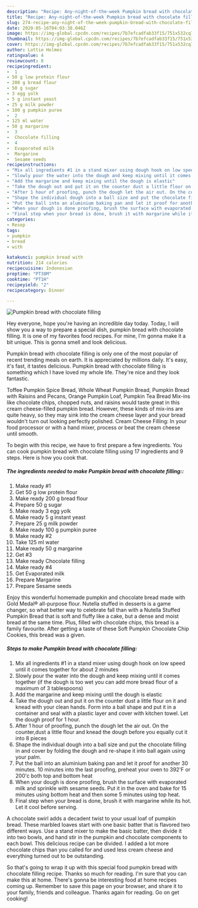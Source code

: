 ```yaml
---
description: "Recipe: Any-night-of-the-week Pumpkin bread with chocolate filling"
title: "Recipe: Any-night-of-the-week Pumpkin bread with chocolate filling"
slug: 274-recipe-any-night-of-the-week-pumpkin-bread-with-chocolate-filling
date: 2020-05-16T04:03:38.046Z
image: https://img-global.cpcdn.com/recipes/7b7efcadfab33f15/751x532cq70/pumpkin-bread-with-chocolate-filling-recipe-main-photo.jpg
thumbnail: https://img-global.cpcdn.com/recipes/7b7efcadfab33f15/751x532cq70/pumpkin-bread-with-chocolate-filling-recipe-main-photo.jpg
cover: https://img-global.cpcdn.com/recipes/7b7efcadfab33f15/751x532cq70/pumpkin-bread-with-chocolate-filling-recipe-main-photo.jpg
author: Lottie Holmes
ratingvalue: 4
reviewcount: 8
recipeingredient:
-  1
- 50 g low protein flour
- 200 g bread flour
- 50 g sugar
- 3 egg yolk
- 5 g instant yeast
- 25 g milk powder
- 100 g pumpkin puree
-  2
- 125 ml water
- 50 g margarine
-  3
-  Chocolate filling
-  4
-  Evaporated milk
-  Margarine
-  Sesame seeds
recipeinstructions:
- "Mix all ingredients #1 in a stand mixer using dough hook on low speed until it comes together for about 2 minutes"
- "Slowly pour the water into the dough and keep mixing until it comes together (if the dough is too wet you can add more bread flour of a maximum of 3 tablespoons)"
- "Add the margarine and keep mixing until the dough is elastic"
- "Take the dough out and put it on the counter dust a little flour on it and knead with your clean hands. Form into a ball shape and put it in a container and seal with a plastic layer and cover with kitchen towel. Let the dough proof for 1 hour."
- "After 1 hour of proofing, punch the dough let the air out. On the counter,dust a little flour and knead the dough before you equally cut it into 8 pieces"
- "Shape the individual dough into a ball size and put the chocolate filling in and cover by folding the dough and re-shape it into ball again using your palm."
- "Put the ball into an aluminium baking pan and let it proof for another 30 minutes. 10 minutes into the last proofing, preheat your oven to 392&#39;F or 200&#39;c both top and bottom heat"
- "When your dough is done proofing, brush the surface with evaporated milk and sprinkle with sesame seeds. Put it in the oven and bake for 15 minutes using bottom heat and then some 5 minutes using top heat."
- "Final step when your bread is done, brush it with margarine while its hot. Let it cool before serving."
categories:
- Resep
tags:
- pumpkin
- bread
- with

katakunci: pumpkin bread with
nutrition: 214 calories
recipecuisine: Indonesian
preptime: "PT38M"
cooktime: "PT1H"
recipeyield: "2"
recipecategory: Dinner

---
```



![Pumpkin bread with chocolate filling](https://img-global.cpcdn.com/recipes/7b7efcadfab33f15/751x532cq70/pumpkin-bread-with-chocolate-filling-recipe-main-photo.jpg)

Hey everyone, hope you're having an incredible day today. Today, I will show you a way to prepare a special dish, pumpkin bread with chocolate filling. It is one of my favorites food recipes. For mine, I'm gonna make it a bit unique. This is gonna smell and look delicious.

Pumpkin bread with chocolate filling is only one of the most popular of recent trending meals on earth. It is appreciated by millions daily. It's easy, it's fast, it tastes delicious. Pumpkin bread with chocolate filling is something which I have loved my whole life. They're nice and they look fantastic.

Toffee Pumpkin Spice Bread, Whole Wheat Pumpkin Bread, Pumpkin Bread with Raisins and Pecans, Orange Pumpkin Loaf, Pumpkin Tea Bread Mix-ins like chocolate chips, chopped nuts, and raisins would taste great in this cream cheese-filled pumpkin bread. However, these kinds of mix-ins are quite heavy, so they may sink into the cream cheese layer and your bread wouldn&#39;t turn out looking perfectly polished. Cream Cheese Filling: In your food processor or with a hand mixer, process or beat the cream cheese until smooth.


To begin with this recipe, we have to first prepare a few ingredients. You can cook pumpkin bread with chocolate filling using 17 ingredients and 9 steps. Here is how you cook that.

##### The ingredients needed to make Pumpkin bread with chocolate filling::

1. Make ready  #1
1. Get 50 g low protein flour
1. Make ready 200 g bread flour
1. Prepare 50 g sugar
1. Make ready 3 egg yolk
1. Make ready 5 g instant yeast
1. Prepare 25 g milk powder
1. Make ready 100 g pumpkin puree
1. Make ready  #2
1. Take 125 ml water
1. Make ready 50 g margarine
1. Get  #3
1. Make ready  Chocolate filling
1. Make ready  #4
1. Get  Evaporated milk
1. Prepare  Margarine
1. Prepare  Sesame seeds


Enjoy this wonderful homemade pumpkin and chocolate bread made with Gold Medal® all-purpose flour. Nutella stuffed in desserts is a game changer, so what better way to celebrate fall than with a Nutella Stuffed Pumpkin Bread that is soft and fluffy like a cake, but a dense and moist bread at the same time. Plus, filled with chocolate chips, this bread is a family favourite. After getting a taste of these Soft Pumpkin Chocolate Chip Cookies, this bread was a given. 

##### Steps to make Pumpkin bread with chocolate filling:

1. Mix all ingredients #1 in a stand mixer using dough hook on low speed until it comes together for about 2 minutes
1. Slowly pour the water into the dough and keep mixing until it comes together (if the dough is too wet you can add more bread flour of a maximum of 3 tablespoons)
1. Add the margarine and keep mixing until the dough is elastic
1. Take the dough out and put it on the counter dust a little flour on it and knead with your clean hands. Form into a ball shape and put it in a container and seal with a plastic layer and cover with kitchen towel. Let the dough proof for 1 hour.
1. After 1 hour of proofing, punch the dough let the air out. On the counter,dust a little flour and knead the dough before you equally cut it into 8 pieces
1. Shape the individual dough into a ball size and put the chocolate filling in and cover by folding the dough and re-shape it into ball again using your palm.
1. Put the ball into an aluminium baking pan and let it proof for another 30 minutes. 10 minutes into the last proofing, preheat your oven to 392&#39;F or 200&#39;c both top and bottom heat
1. When your dough is done proofing, brush the surface with evaporated milk and sprinkle with sesame seeds. Put it in the oven and bake for 15 minutes using bottom heat and then some 5 minutes using top heat.
1. Final step when your bread is done, brush it with margarine while its hot. Let it cool before serving.


A chocolate swirl adds a decadent twist to your usual loaf of pumpkin bread. These marbled loaves start with one basic batter that is flavored two different ways. Use a stand mixer to make the basic batter, then divide it into two bowls, and hand stir in the pumpkin and chocolate components to each bowl. This delicious recipe can be divided. I added a lot more chocolate chips than you called for and used less cream cheese and everything turned out to be outstanding. 

So that's going to wrap it up with this special food pumpkin bread with chocolate filling recipe. Thanks so much for reading. I'm sure that you can make this at home. There's gonna be interesting food at home recipes coming up. Remember to save this page on your browser, and share it to your family, friends and colleague. Thanks again for reading. Go on get cooking!

